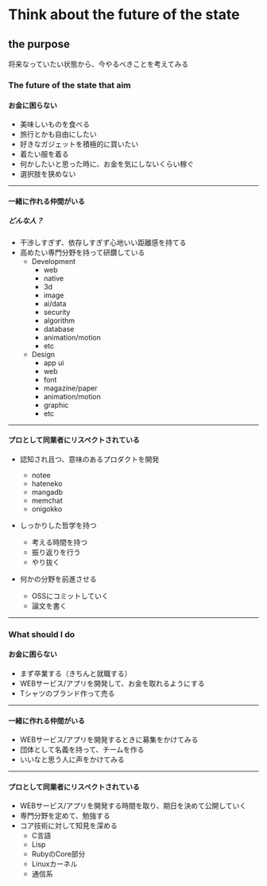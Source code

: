 # Think about the future of the state

## the purpose

将来なっていたい状態から、今やるべきことを考えてみる

### The future of the state that aim

#### お金に困らない

- 美味しいものを食べる
- 旅行とかも自由にしたい
- 好きなガジェットを積極的に買いたい
- 着たい服を着る
- 何かしたいと思った時に、お金を気にしないくらい稼ぐ
- 選択肢を狭めない

-------------------------

#### 一緒に作れる仲間がいる

##### どんな人？

- 干渉しすぎず、依存しすぎず心地いい距離感を持てる
- 高めたい専門分野を持って研鑽している
  - Development
    - web
    - native
    - 3d
    - image
    - ai/data
    - security
    - algorithm
    - database
    - animation/motion
    - etc
  - Design
    - app ui
    - web
    - font
    - magazine/paper
    - animation/motion
    - graphic
    - etc

-------------------------

#### プロとして同業者にリスペクトされている

- 認知され且つ、意味のあるプロダクトを開発
  - notee
  - hateneko
  - mangadb
  - memchat
  - onigokko

- しっかりした哲学を持つ
  - 考える時間を持つ
  - 振り返りを行う
  - やり抜く 

- 何かの分野を前進させる
  - OSSにコミットしていく
  - 論文を書く

-------------------------

### What should I do

#### お金に困らない

- まず卒業する（きちんと就職する）
- WEBサービス/アプリを開発して、お金を取れるようにする
- Tシャツのブランド作って売る

-------------------------

#### 一緒に作れる仲間がいる

- WEBサービス/アプリを開発するときに募集をかけてみる
- 団体として名義を持って、チームを作る
- いいなと思う人に声をかけてみる

-------------------------

#### プロとして同業者にリスペクトされている

- WEBサービス/アプリを開発する時間を取り、期日を決めて公開していく
- 専門分野を定めて、勉強する
- コア技術に対して知見を深める
  - C言語
  - Lisp
  - RubyのCore部分
  - Linuxカーネル
  - 通信系
